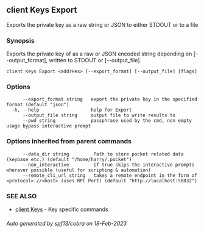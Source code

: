 ## client Keys Export

Exports the private key as a raw string or JSON to either STDOUT or to a file

### Synopsis

Exports the private key of <addrHex> as a raw or JSON encoded string depending on [--output_format], written to STDOUT or [--output_file]

```
client Keys Export <addrHex> [--export_format] [--output_file] [flags]
```

### Options

```
      --export_format string   export the private key in the specified format (default "json")
  -h, --help                   help for Export
      --output_file string     output file to write results to
      --pwd string             passphrase used by the cmd, non empty usage bypass interactive prompt
```

### Options inherited from parent commands

```
      --data_dir string         Path to store pocket related data (keybase etc.) (default "/home/harry/.pocket")
      --non_interactive         if true skips the interactive prompts wherever possible (useful for scripting & automation)
      --remote_cli_url string   takes a remote endpoint in the form of <protocol>://<host> (uses RPC Port) (default "http://localhost:50832")
```

### SEE ALSO

* [client Keys](client_Keys.md)	 - Key specific commands

###### Auto generated by spf13/cobra on 18-Feb-2023
